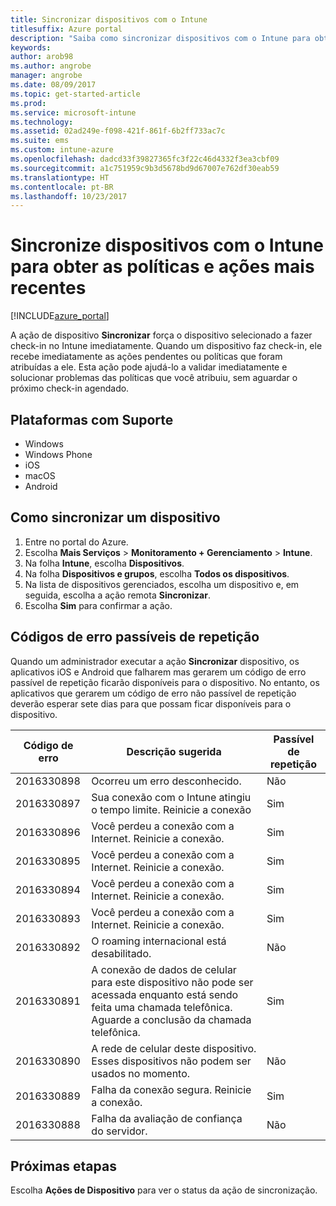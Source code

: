 ```yaml
---
title: Sincronizar dispositivos com o Intune
titlesuffix: Azure portal
description: "Saiba como sincronizar dispositivos com o Intune para obter as políticas e ações mais recentes."
keywords: 
author: arob98
ms.author: angrobe
manager: angrobe
ms.date: 08/09/2017
ms.topic: get-started-article
ms.prod: 
ms.service: microsoft-intune
ms.technology: 
ms.assetid: 02ad249e-f098-421f-861f-6b2ff733ac7c
ms.suite: ems
ms.custom: intune-azure
ms.openlocfilehash: dadcd33f39827365fc3f22c46d4332f3ea3cbf09
ms.sourcegitcommit: a1c751959c9b3d5678bd9d67007e762df30eab59
ms.translationtype: HT
ms.contentlocale: pt-BR
ms.lasthandoff: 10/23/2017
---
```

# <a name="sync-devices-with-intune-to-get-the-latest-policies-and-actions"></a>Sincronize dispositivos com o Intune para obter as políticas e ações mais recentes


[!INCLUDE[azure_portal](./includes/azure_portal.md)]

A ação de dispositivo **Sincronizar** força o dispositivo selecionado a fazer check-in no Intune imediatamente. Quando um dispositivo faz check-in, ele recebe imediatamente as ações pendentes ou políticas que foram atribuídas a ele.  Esta ação pode ajudá-lo a validar imediatamente e solucionar problemas das políticas que você atribuiu, sem aguardar o próximo check-in agendado.

## <a name="supported-platforms"></a>Plataformas com Suporte

- Windows
- Windows Phone
- iOS
- macOS
- Android

## <a name="how-to-sync-a-device"></a>Como sincronizar um dispositivo

1. Entre no portal do Azure.
2. Escolha **Mais Serviços** > **Monitoramento + Gerenciamento** > **Intune**.
3. Na folha **Intune**, escolha **Dispositivos**.
4. Na folha **Dispositivos e grupos**, escolha **Todos os dispositivos**.
5. Na lista de dispositivos gerenciados, escolha um dispositivo e, em seguida, escolha a ação remota **Sincronizar**.
7. Escolha **Sim** para confirmar a ação.


## <a name="retriable-error-codes"></a>Códigos de erro passíveis de repetição

Quando um administrador executar a ação **Sincronizar** dispositivo, os aplicativos iOS e Android que falharem mas gerarem um código de erro passível de repetição ficarão disponíveis para o dispositivo. No entanto, os aplicativos que gerarem um código de erro não passível de repetição deverão esperar sete dias para que possam ficar disponíveis para o dispositivo.


| Código de erro  | Descrição sugerida                                                                                                                  | Passível de repetição |
|-------------|----------------------------------------------------------------------------------------------------------------------------------------|-----------|
| 2016330898 | Ocorreu um erro desconhecido.                                                                                                             | Não        |
| 2016330897 | Sua conexão com o Intune atingiu o tempo limite. Reinicie a conexão                                                                             | Sim       |
| 2016330896 | Você perdeu a conexão com a Internet. Reinicie a conexão.                                                                            | Sim       |
| 2016330895 | Você perdeu a conexão com a Internet. Reinicie a conexão.                                                                            | Sim       |
| 2016330894 | Você perdeu a conexão com a Internet. Reinicie a conexão.                                                                            | Sim       |
| 2016330893 | Você perdeu a conexão com a Internet. Reinicie a conexão.                                                                            | Sim       |
| 2016330892 | O roaming internacional está desabilitado.                                                                                                     | Não        |
| 2016330891 | A conexão de dados de celular para este dispositivo não pode ser acessada enquanto está sendo feita uma chamada telefônica. Aguarde a conclusão da chamada telefônica. | Sim       |
| 2016330890 | A rede de celular deste dispositivo. Esses dispositivos não podem ser usados no momento.                                                   | Não        |
| 2016330889 | Falha da conexão segura. Reinicie a conexão.                                                                                   | Sim       |
| 2016330888 | Falha da avaliação de confiança do servidor.                                                                                                | Não        |

## <a name="next-steps"></a>Próximas etapas

Escolha **Ações de Dispositivo** para ver o status da ação de sincronização. 
